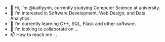 - 👋 Hi, I’m @kaitlyynh, currently studying Computer Science at university.
- 👀 I’m interested in Software Development, Web Design, and Data Analytics.
- 🌱 I’m currently learning C++, SQL, Flask and other software.
- 💞️ I’m looking to collaborate on ...
- 📫 How to reach me ...

<!---
kaitlyynh/kaitlyynh is a ✨ special ✨ repository because its `README.md` (this file) appears on your GitHub profile.
You can click the Preview link to take a look at your changes.
--->
